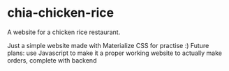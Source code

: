 # chia-chicken-rice
A website for a chicken rice restaurant.

Just a simple website made with Materialize CSS for practise :) 
Future plans: use Javascript to make it a proper working website to actually make orders, complete with backend
